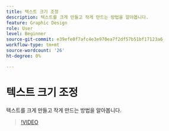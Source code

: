```yaml
---
title: 텍스트 크기 조정
description: 텍스트를 크게 만들고 작게 만드는 방법을 알아봅니다.
feature: Graphic Design
role: User
level: Beginner
source-git-commit: e39efe0f7afc4e3e970ea7f2df57b51bf17123a6
workflow-type: tm+mt
source-wordcount: '26'
ht-degree: 0%

---
```


# 텍스트 크기 조정

텍스트를 크게 만들고 작게 만드는 방법을 알아봅니다.

>[!VIDEO](https://video.tv.adobe.com/v/3420213?quality=12&learn=on&hidetitle=true)
